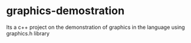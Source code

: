 # graphics-demostration
Its a c++ project on the demonstration of graphics in the language using graphics.h library
